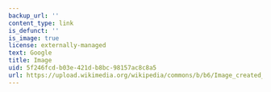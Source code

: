 ```yaml
---
backup_url: ''
content_type: link
is_defunct: ''
is_image: true
license: externally-managed
text: Google
title: Image
uid: 5f246fcd-b03e-421d-b8bc-98157ac8c8a5
url: https://upload.wikimedia.org/wikipedia/commons/b/b6/Image_created_with_a_mobile_phone.png
---
```

